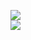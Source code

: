 [![](https://img.shields.io/badge/Made%20With-Github%20Spray-lightgrey.svg?style=for-the-badge&logo=github)](https://github.com/Annihil/github-spray#29342)  
[![](https://i.imgur.com/2DrTn0Z.gif)](https://github.com/Annihil/github-spray)